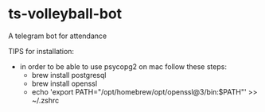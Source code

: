 # ts-volleyball-bot

A telegram bot for attendance

TIPS for installation:
- in order to be able to use psycopg2 on mac follow these steps:
  - brew install postgresql
  - brew install openssl
  - echo 'export PATH="/opt/homebrew/opt/openssl@3/bin:$PATH"' >> ~/.zshrc